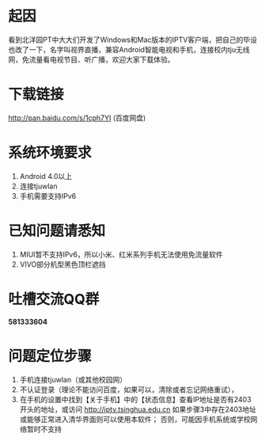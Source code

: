 # 起因
看到北洋园PT中大大们开发了Windows和Mac版本的IPTV客户端，把自己的毕设也改了一下，名字叫视界直播，兼容Android智能电视和手机，连接校内tju无线网，免流量看电视节目、听广播，欢迎大家下载体验。

# 下载链接
http://pan.baidu.com/s/1cph7YI  (百度网盘)

# 系统环境要求
1. Android 4.0以上
2. 连接tjuwlan
3. 手机需要支持IPv6

# 已知问题请悉知
1. MIUI暂不支持IPv6，所以小米、红米系列手机无法使用免流量软件
2. VIVO部分机型黑色顶栏遮挡

# 吐槽交流QQ群
**581333604**

# 问题定位步骤
1. 手机连接tjuwlan（或其他校园网） 
2. 不认证登录（理论不能访问百度，如果可以，清除或者忘记网络重试），
3. 在手机的设置中找到【关于手机】中的【状态信息】查看IP地址是否有2403开头的地址，或访问 http://iptv.tsinghua.edu.cn
如果步骤3中存在2403地址或能够正常进入清华界面则可以使用本软件；
否则，可能因手机系统或学校网络暂时不支持

